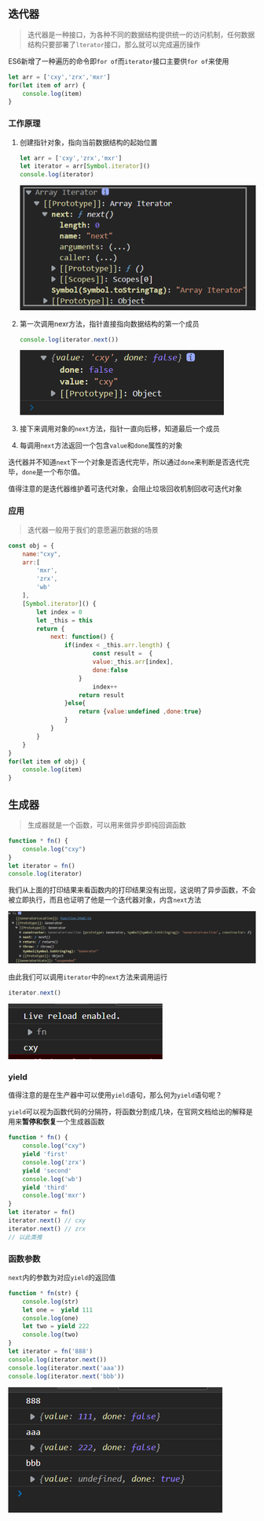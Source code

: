 ## 迭代器

> 迭代器是一种接口，为各种不同的数据结构提供统一的访问机制，任何数据结构只要部署了`lterator`接口，那么就可以完成遍历操作

ES6新增了一种遍历的命令即`for of`而`iterator`接口主要供`for of`来使用

```js
let arr = ['cxy','zrx','mxr']
for(let item of arr) {
    console.log(item)
}
```

### 工作原理

1. 创建指针对象，指向当前数据结构的起始位置

   ```js
   let arr = ['cxy','zrx','mxr']
   let iterator = arr[Symbol.iterator]()
   console.log(iterator)
   ```

   ![image-20220315092457089](../../.vuepress/public/image-20220315092457089.png)

2. 第一次调用nexr方法，指针直接指向数据结构的第一个成员

   ```js
   console.log(iterator.next())
   ```

   ![image-20220315093137955](../../.vuepress/public/image-20220315093137955.png)

   

3. 接下来调用对象的`next`方法，指针一直向后移，知道最后一个成员

4. 每调用`next`方法返回一个包含`value`和`done`属性的对象

迭代器并不知道`next`下一个对象是否迭代完毕，所以通过`done`来判断是否迭代完毕，`done`是一个布尔值。

值得注意的是迭代器维护着可迭代对象，会阻止垃圾回收机制回收可迭代对象

### 应用

> 迭代器一般用于我们的意愿遍历数据的场景

```js
const obj = {
    name:"cxy",
    arr:[
        'mxr',
        'zrx',
        'wb'
    ],
    [Symbol.iterator]() {
        let index = 0
        let _this = this
        return {
            next: function() {
                if(index < _this.arr.length) {
                     	const result =	{
                    	value:_this.arr[index],
                    	done:false
                	}
                        index++
                    return result
                }else{
                    return {value:undefined ,done:true}
                }
            }
        }
    }
}
for(let item of obj) {
    console.log(item)
}
```

## 生成器

> 生成器就是一个函数，可以用来做异步即纯回调函数

```js
function * fn() {
    console.log("cxy")
}
let iterator = fn()
console.log(iterator)
```

我们从上面的打印结果来看函数内的打印结果没有出现，这说明了异步函数，不会被立即执行，而且也证明了他是一个迭代器对象，内含`next`方法

![image-20220316105730932](../../.vuepress/public/image-20220316105730932.png)

由此我们可以调用`iterator`中的`next`方法来调用运行

```js
iterator.next()
```

![image-20220316110607040](../../.vuepress/public/image-20220316110607040.png)

### yield

值得注意的是在生产器中可以使用`yield`语句，那么何为`yield`语句呢？

`yield`可以视为函数代码的分隔符，将函数分割成几块，在官网文档给出的解释是用来**暂停和恢复**一个生成器函数

```js
function * fn() {
    console.log("cxy")
    yield 'first'
    console.log('zrx')
    yield 'second'
    console.log('wb')
    yield 'third'
    console.log('mxr')
}
let iterator = fn()
iterator.next() // cxy
iterator.next() // zrx
// 以此类推
```

### 函数参数

`next`内的参数为对应`yield`的返回值

```js
function * fn(str) {
    console.log(str)
    let one =  yield 111
    console.log(one)
    let two = yield 222
    console.log(two)
}
let iterator = fn('888')
console.log(iterator.next())
console.log(iterator.next('aaa'))
console.log(iterator.next('bbb'))
```

![image-20220316144814181](../../.vuepress/public/image-20220316144814181.png)
